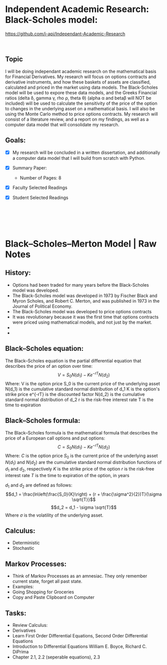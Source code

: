# Independent Academic Research: Black-Scholes model: 
https://github.com/i-api/Independant-Academic-Research

<br/>

## Topic
I will be doing independant academic research on the mathematical basis for Financial Derivatives. My research will focus on options contracts and derivative instruments, and how these baskets of assets are classified, calculated and priced in the market using data models. The Black-Scholes model will be used to expore these data models, and the Greeks Financial ratios (delta δ, gamma γ, rho ρ, theta θ) (alpha α and betaβ will NOT be included) will be used to calculate the sensitivity of the price of the option to changes in the underlying asset on a mathematical basis. I will also be using the Monte Carlo method to price options contracts. My research will consist of a literature review, and a report on my findings, as well as a computer data model that will consolidate my research.

## Goals:
- [x] My research will be concluded in a written dissertation, and additionally a computer data model that I will build from scratch with Python.
- [x] Summary Paper: 
    - Number of Pages: 8 
- [x] Faculty Selected Readings
- [x] Student Selected Readings



<br/><br/><br/><br/>



# Black–Scholes–Merton Model | Raw Notes
## History:
- Options had been traded for many years before the Black-Scholes model was developed.
- The Black-Scholes model was developed in 1973 by Fischer Black and Myron Scholes, and Robert C. Merton, and was published in 1973 in the Journal of Political Economy.
- The Black-Scholes model was developed to price options contracts
- It was revolutionary because it was the first time that options contracts were priced using mathematical models, and not just by the market.
- 
- 


## Black–Scholes equation:
The Black–Scholes equation is the partial differential equation that describes the price of an option over time:
$$V = S_0 N(d_1) - K e^{-rT} N(d_2)$$
Where:
V is the option price
S_0 is the current price of the underlying asset
N(d_1) is the cumulative standard normal distribution of d_1
K is the option's strike price
e^{-rT} is the discounted factor
N(d_2) is the cumulative standard normal distribution of d_2
r is the risk-free interest rate
T is the time to expiration


## Black–Scholes formula:
The Black–Scholes formula is the mathematical formula that describes the price of a European call options and put options:
$$C = S_0N(d_1) - Ke^{-rT}N(d_2)$$
Where:
$C$ is the option price
$S_0$ is the current price of the underlying asset
$N(d_1)$ and $N(d_2)$ are the cumulative standard normal distribution functions of $d_1$ and $d_2$, respectively
$K$ is the strike price of the option
$r$ is the risk-free interest rate
$T$ is the time to expiration of the option, in years

$d_1$ and $d_2$ are defined as follows:
$$d_1 = \frac{ln\left(\frac{S_0}{K}\right) + (r + \frac{\sigma^2}{2})T}{\sigma \sqrt{T}}$$
$$d_2 = d_1 - \sigma \sqrt{T}$$
Where $\sigma$ is the volatility of the underlying asset.



## Calculus:
- Deterministic 
- Stochastic


## Markov Processes:
- Think of Markov Processes as an amnesiac. They only remember current state, forget all past state.
- Examples: 
- Going Shopping for Groceries
- Copy and Paste Clipboard on Computer


## Tasks: 
- Review Calculus:
- Derivatives
- Learn First Order Differential Equations, Second Order Differential Equations
- Introduction to Differential Equations  William E. Boyce,  Richard C. DiPrima 
- Chapter 2.1, 2.2 (seperable equations), 2.3